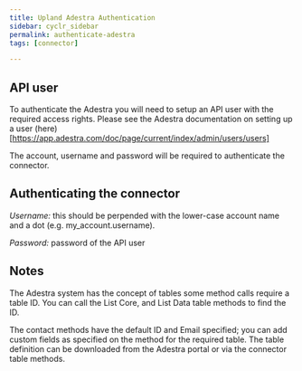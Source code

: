 ```yaml
---
title: Upland Adestra Authentication
sidebar: cyclr_sidebar
permalink: authenticate-adestra
tags: [connector]

---
```


## API user ##
To authenticate the Adestra you will need to setup an API user with the required access rights. Please see the Adestra documentation on setting up a user (here)[https://app.adestra.com/doc/page/current/index/admin/users/users]

The account, username and password will be required to authenticate the connector.
## Authenticating the connector
*Username:* this should be perpended with the lower-case account name and a dot (e.g. my_account.username).

*Password:* password of the API user
## Notes
The Adestra system has the concept of tables some method calls require a table ID. You can call the List Core, and List Data table methods to find the ID.

The contact methods have the default ID and Email specified; you can add custom fields as specified on the method for the required table. The table definition can be downloaded from the Adestra portal or via the connector table methods.
